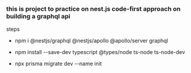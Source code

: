 ### this is project to practice on nest.js code-first approach on building a graphql api

steps 
- npm i @nestjs/graphql @nestjs/apollo @apollo/server graphql
- npm install --save-dev typescript @types/node ts-node ts-node-dev


- npx prisma migrate dev --name init